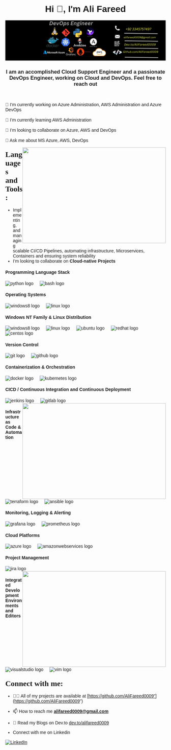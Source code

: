 <!-- Header Section -->
<h1 align="center"><font face="Arial">Hi 👋, I'm Ali Fareed</h1>

<div align="center">
  <img src="https://github.com/AliFareed0009/AliFareed0009/blob/main/banner.jpeg" alt="AliFareed0009 Banner">
</div>

<h3 align="center"><font face="Arial">I am an accomplished Cloud Support Engineer and a passionate DevOps Engineer, working on Cloud and DevOps. Feel free to reach out</font></h3>
<br>
<p align="left">🔭 I’m currently working on Azure Administration, AWS Administration and Azure DevOps<br><br>🌱 I’m currently learning AWS Administration<br><br>👯 I’m looking to collaborate on Azure, AWS and DevOps<br><br>💬 Ask me about MS Azure, AWS, DevOps</p>

<!-- GIF -->
<img align="right" height="300" width="450" src="https://cdn.hashnode.com/res/hashnode/image/upload/v1679457321415/e404c522-8c6c-429a-b226-f8c98b9c3948.gif"/>

<!-- Languages and Tools Section -->
<h3 align="left"><font size="+2" face="Verdana">Languages and Tools:</font></h3>

- Implementing, and managing scalable CI/CD Pipelines, automating infrastructure, Microservices, Containers and ensuring system reliability
- I’m looking to collaborate on **Cloud-native Projects**


#### Programming Language Stack
<div align="left">
  <img src="https://img.shields.io/badge/Python-3776AB?logo=python&logoColor=white&style=for-the-badge" height="40" alt="python logo"  />
  <img width="12" />
  <img src="https://img.shields.io/badge/GNU Bash-4EAA25?logo=gnubash&logoColor=white&style=for-the-badge" height="40" alt="bash logo"  />
</div>

#### Operating Systems
<div align="left">
    <img src="https://img.shields.io/badge/Windows-0078D6?logo=windows&logoColor=white&style=for-the-badge" height="40" alt="windows8 logo"  />
  <img width="12" />
  <img src="https://img.shields.io/badge/Linux-FCC624?logo=linux&logoColor=black&style=for-the-badge" height="40" alt="linux logo"  />
  <img width="12" />
</div>

#### Windows NT Family & Linux Distribution
<div align="left">
  <img src="https://img.shields.io/badge/Windows-0078D6?logo=windows&logoColor=white&style=for-the-badge" height="40" alt="windows8 logo"  />
  <img width="12" />
  <img src="https://img.shields.io/badge/Linux-FCC624?logo=linux&logoColor=black&style=for-the-badge" height="40" alt="linux logo"  />
  <img width="12" />
  <img src="https://img.shields.io/badge/Ubuntu-E95420?logo=ubuntu&logoColor=white&style=for-the-badge" height="40" alt="ubuntu logo"  />
  <img width="12" />
  <img src="https://img.shields.io/badge/Red Hat-EE0000?logo=redhat&logoColor=white&style=for-the-badge" height="40" alt="redhat logo"  />
  <img width="12" />
  <img src="https://img.shields.io/badge/CentOS-262577?logo=centos&logoColor=white&style=for-the-badge" height="40" alt="centos logo"  />
</div>

#### Version Control
<div align="left">
  <img src="https://img.shields.io/badge/Git-F05032?logo=git&logoColor=white&style=for-the-badge" height="40" alt="git logo"  />
  <img width="12" />
  <img src="https://img.shields.io/badge/GitHub-181717?logo=github&logoColor=white&style=for-the-badge" height="40" alt="github logo"  />
</div>


#### Containerization & Orchestration
<div align="left">
  <img src="https://img.shields.io/badge/Docker-2496ED?logo=docker&logoColor=white&style=for-the-badge" height="40" alt="docker logo"  />
  <img width="12" />
  <img src="https://img.shields.io/badge/Kubernetes-326CE5?logo=kubernetes&logoColor=white&style=for-the-badge" height="40" alt="kubernetes logo"  />
</div>

#### CICD / Continuous Integration and Continuous Deployment
<div align="left">
  <img src="https://img.shields.io/badge/Jenkins-D24939?logo=jenkins&logoColor=white&style=for-the-badge" height="40" alt="jenkins logo"  />
  <img width="12" />
  <img src="https://img.shields.io/badge/GitLab-FC6D26?logo=gitlab&logoColor=black&style=for-the-badge" height="40" alt="gitlab logo"  />
  <img width="12" />
</div>

<!-- GIF -->
<img align="right" height="300" width="450" src="https://miro.medium.com/v2/resize:fit:1358/1*reRpiezl3EnhtteqjoGSLw.gif"/>

#### Infrastructure as Code & Automation
<div align="left">
  <img src="https://img.shields.io/badge/Terraform-7B42BC?logo=terraform&logoColor=white&style=for-the-badge" height="40" alt="terraform logo"  />
  <img width="12" />
  <img src="https://img.shields.io/badge/Ansible-EE0000?logo=ansible&logoColor=white&style=for-the-badge" height="40" alt="ansible logo"  />
</div>

#### Monitoring, Logging & Alerting
<div align="left">
  <img src="https://img.shields.io/badge/Grafana-F46800?logo=grafana&logoColor=black&style=for-the-badge" height="40" alt="grafana logo"  />
  <img width="12" />
  <img src="https://img.shields.io/badge/Prometheus-E6522C?logo=prometheus&logoColor=white&style=for-the-badge" height="40" alt="prometheus logo"  />
</div>

#### Cloud Platforms
<div align="left">
  <img src="https://img.shields.io/badge/Microsoft Azure-0078D4?logo=microsoftazure&logoColor=white&style=for-the-badge" height="40" alt="azure logo"  />
  <img width="12" />
  <img src="https://img.shields.io/badge/Amazon AWS-232F3E?logo=amazonwebservices&logoColor=FF9900&style=for-the-badge" height="40" alt="amazonwebservices logo"  />
  <img width="12" />
</div>

#### Project Management
<div align="left">
  <img src="https://img.shields.io/badge/Jira-0052CC?logo=jira&logoColor=white&style=for-the-badge" height="40" alt="jira logo"  />
  <img width="12" />
</div>

<!-- GIF -->
<img align="right" height="300" width="450" src="https://stemettes.org/zine/wp-content/uploads/sites/3/2021/08/6oFTUDQ-1.gif"/>

#### Integrated Development Environments and Editors
<div align="left">
  <img src="https://img.shields.io/badge/Visual Studio-5C2D91?logo=visualstudio&logoColor=white&style=for-the-badge" height="40" alt="visualstudio logo"  />
  <img width="12" />
  <img src="https://img.shields.io/badge/Vim-019733?logo=vim&logoColor=white&style=for-the-badge" height="40" alt="vim logo"  />
</div>

<!-- Contact Section -->

<h3 align="left"><font size="+2" face="Verdana">Connect with me:</font></h3>
<p align="left"></p>

- 👨‍💻 All of my projects are available at [https://github.com/AliFareed0009"](https://github.com/AliFareed0009")  
- 📫 How to reach me **alifareed0009@gmail.com**
- 💬 Read my Blogs on Dev.to [dev.to/alifareed0009](dev.to/alifareed0009)  

- Connect with me on Linkedin
<p align="left">
  <a href="www.linkedin.com/in/alifareed0009" target="blank"><img align="center" src="https://raw.githubusercontent.com/rahuldkjain/github-profile-readme-generator/master/src/images/icons/Social/linked-in-alt.svg" title="Click Here to visit my LinkedIn Account" alt="LinkedIn" height="30" width="40" /></a>
</p>


  






